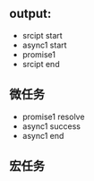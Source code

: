 ## output:
- srcipt start
- async1 start
- promise1
- srcipt end

## 微任务
- promise1 resolve
- async1 success
- async1 end

## 宏任务

